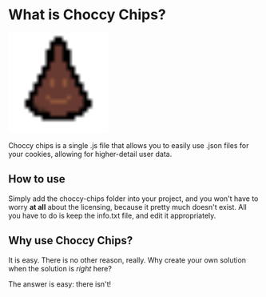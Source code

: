 # What is Choccy Chips?
<img src="img/Choccy.png" width="200" height="200">

Choccy chips is a single .js file that allows you to
easily use .json files for your cookies, allowing
for higher-detail user data.

## How to use
Simply add the choccy-chips folder into your project, and 
you won't have to worry __at all__ about the licensing, because 
it pretty much doesn't exist. All you have to do is 
keep the info.txt file, and edit it appropriately.

## Why use Choccy Chips?
It is easy. There is no other reason, really. Why create
your own solution when the solution is *right* here?

The answer is easy: there isn't!
